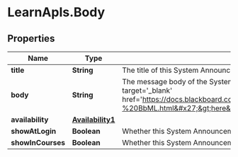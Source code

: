 # LearnApIs.Body

## Properties
Name | Type | Description | Notes
------------ | ------------- | ------------- | -------------
**title** | **String** | The title of this System Announcement. | 
**body** | **String** | The message body of the System Announcement. This field supports BbML; see &lt;a target&#x3D;&#x27;_blank&#x27; href&#x3D;&#x27;https://docs.blackboard.com/learn/REST/Blackboard%20Markup%20Language%20-%20BbML.html&#x27;&gt;here&lt;/a&gt; for more information. | [optional] 
**availability** | [**Availability1**](Availability1.md) |  | [optional] 
**showAtLogin** | **Boolean** | Whether this System Announcement should be displayed on the login page. | [optional] 
**showInCourses** | **Boolean** | Whether this System Announcement should be displayed on courses. | [optional] 
